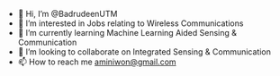 - 👋 Hi, I’m @BadrudeenUTM
- 👀 I’m interested in Jobs relating to Wireless Communications
- 🌱 I’m currently learning Machine Learning Aided Sensing & Communication
- 💞️ I’m looking to collaborate on Integrated Sensing & Communication
- 📫 How to reach me aminiwon@gmail.com

<!---
BadrudeenUTM/BadrudeenUTM is a ✨ special ✨ repository because its `README.md` (this file) appears on your GitHub profile.
You can click the Preview link to take a look at your changes.
--->
